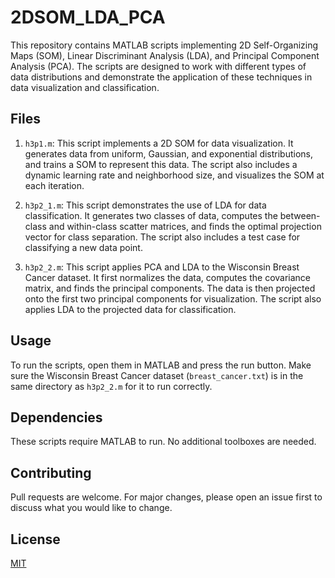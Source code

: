 # 2DSOM_LDA_PCA

This repository contains MATLAB scripts implementing 2D Self-Organizing Maps (SOM), Linear Discriminant Analysis (LDA), and Principal Component Analysis (PCA). The scripts are designed to work with different types of data distributions and demonstrate the application of these techniques in data visualization and classification.

## Files

1. `h3p1.m`: This script implements a 2D SOM for data visualization. It generates data from uniform, Gaussian, and exponential distributions, and trains a SOM to represent this data. The script also includes a dynamic learning rate and neighborhood size, and visualizes the SOM at each iteration.

2. `h3p2_1.m`: This script demonstrates the use of LDA for data classification. It generates two classes of data, computes the between-class and within-class scatter matrices, and finds the optimal projection vector for class separation. The script also includes a test case for classifying a new data point.

3. `h3p2_2.m`: This script applies PCA and LDA to the Wisconsin Breast Cancer dataset. It first normalizes the data, computes the covariance matrix, and finds the principal components. The data is then projected onto the first two principal components for visualization. The script also applies LDA to the projected data for classification.

## Usage

To run the scripts, open them in MATLAB and press the run button. Make sure the Wisconsin Breast Cancer dataset (`breast_cancer.txt`) is in the same directory as `h3p2_2.m` for it to run correctly.

## Dependencies

These scripts require MATLAB to run. No additional toolboxes are needed.

## Contributing

Pull requests are welcome. For major changes, please open an issue first to discuss what you would like to change.

## License

[MIT](https://choosealicense.com/licenses/mit/)

